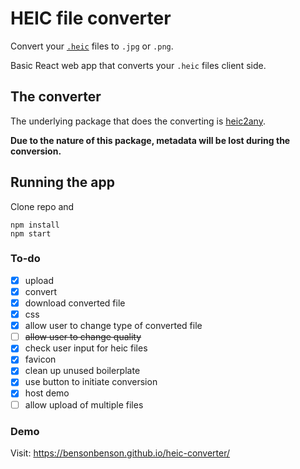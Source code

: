 # HEIC file converter

Convert your [`.heic`](https://en.wikipedia.org/wiki/High_Efficiency_Image_File_Format) files to `.jpg` or `.png`.

Basic React web app that converts your `.heic` files client side.

## The converter

The underlying package that does the converting is [heic2any](https://github.com/alexcorvi/heic2any).

**Due to the nature of this package, metadata will be lost during the conversion.**

## Running the app

Clone repo and

```
npm install
npm start
```

### To-do

- [x] upload
- [x] convert
- [x] download converted file
- [x] css
- [x] allow user to change type of converted file
- [ ] ~~allow user to change quality~~
- [x] check user input for heic files
- [x] favicon
- [x] clean up unused boilerplate
- [x] use button to initiate conversion
- [x] host demo
- [ ] allow upload of multiple files

### Demo

Visit: https://bensonbenson.github.io/heic-converter/
